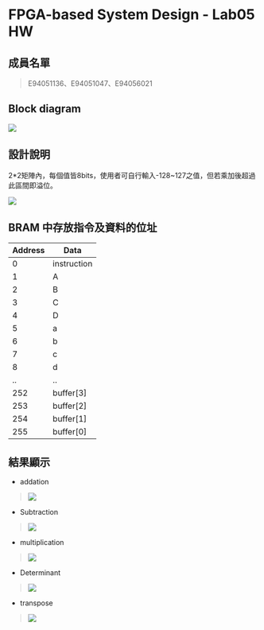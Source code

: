 FPGA-based System Design - Lab05 HW
===

## 成員名單
>E94051136、E94051047、E94056021  
>

## Block diagram
![](https://i.imgur.com/q9aSMJY.jpg)

## 設計說明
2*2矩陣內，每個值皆8bits，使用者可自行輸入-128~127之值，但若乘加後超過此區間即溢位。

![](https://i.imgur.com/NCFP7Kt.png)





## BRAM 中存放指令及資料的位址

| Address | Data |
| -------- | -------- | 
|0|instruction| 
|1|A|
|2|B|
|3|C|
|4|D|
|5|a|
|6|b|
|7|c|
|8|d|
|..|..|
|252|buffer[3]|
|253|buffer[2]|
|254|buffer[1]|
|255|buffer[0]|




## 結果顯示
* addation
>![](https://i.imgur.com/ZdcuAV6.jpg)

* Subtraction
>![](https://i.imgur.com/FfozKpt.jpg)

* multiplication
>![](https://i.imgur.com/qJvputu.jpg)

* Determinant
>![](https://i.imgur.com/Im6SpKt.jpg)

* transpose
>![](https://i.imgur.com/xqaxNyw.jpg)






